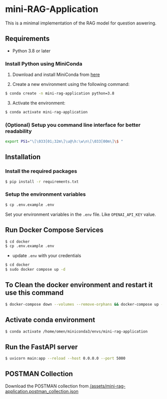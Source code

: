 # mini-RAG-Application

This is a minimal implementation of the RAG model for question aswering.

## Requirements

- Python 3.8 or later

### Install Python using MiniConda

1. Download and install MiniConda from [here](https://docs.anaconda.com/free/miniconda/#quick-command-line-install)

2. Create a new environment using the following command:

```bash
$ conda create -n mini-rag-application python=3.8
```

3. Activate the environment:

```bash
$ conda activate mini-rag-application
```

### (Optional) Setup you command line interface for better readability

```bash
export PS1="\[\033[01;32m\]\u@\h:\w\n\[\033[00m\]\$ "
```

## Installation

### Install the required packages

```bash
$ pip install -r requirements.txt
```

### Setup the environment variables

```bash
$ cp .env.example .env
```

Set your environment variables in the `.env` file. Like `OPENAI_API_KEY` value.

## Run Docker Compose Services

```bash
$ cd docker
$ cp .env.example .env
```

- update `.env` with your credentials

```bash
$ cd docker
$ sudo docker compose up -d
```

## To Clean the docker environment and restart it use this command

```bash
$ docker-compose down --volumes --remove-orphans && docker-compose up --build -d

```
## Activate conda environment

```bash
$ conda activate /home/omen/miniconda3/envs/mini-rag-application

```


## Run the FastAPI server

```bash
$ uvicorn main:app --reload --host 0.0.0.0 --port 5000
```

## POSTMAN Collection

Download the POSTMAN collection from [/assets/mini-rag-application.postman_collection.json](/assets/mini-rag-application.postman_collection.json)
